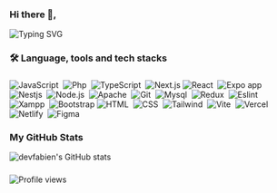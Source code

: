 ### Hi there 👋,
 ![Typing SVG](https://readme-typing-svg.herokuapp.com/?size=35&weight=800&width=900&color=1B7DF7&lines=MEET+Developer+Fabien+Ishimwe(devfabien);)
<h3>🛠 Language, tools and tech stacks</h3>

###

<div>

  
![JavaScript](https://img.shields.io/badge/-JavaScript-05122A?style=flat&logo=javascript)&nbsp;
![Php](https://img.shields.io/badge/-PHP-05122A?style=flat&logo=php)&nbsp;
![TypeScript](https://img.shields.io/badge/-TypeScript-05122A?style=flat&logo=typescript)&nbsp;
![Next.js](https://img.shields.io/badge/-Nextjs-05122A?style=flat&logo=next.js)
![React](https://img.shields.io/badge/-React-05122A?style=flat&logo=react)&nbsp;
![Expo app](https://img.shields.io/badge/-Expo_app-05122A?style=flat&logo=expo)&nbsp;
![Nestjs](https://img.shields.io/badge/-Nestjs-05122A?style=flat&logo=nestjs&logoColor=red)&nbsp;
![Node.js](https://img.shields.io/badge/-Node.js-05122A?style=flat&logo=node.js)&nbsp;
![Apache](https://img.shields.io/badge/-Apache-05122A?style=flat&logo=Apache&logoColor=A22160)&nbsp;
![Git](https://img.shields.io/badge/-Git-05122A?style=flat&logo=git)&nbsp;
![Mysql](https://img.shields.io/badge/-Mysql-05122A?style=flat&logo=mysql)&nbsp;
![Redux](https://img.shields.io/badge/-Redux-05122A?style=flat&logo=redux&logoColor=563D7C)&nbsp;
![Eslint](https://img.shields.io/badge/-Eslint-05122A?style=flat&logo=eslint&logoColor=563D7C)&nbsp;
![Xampp](https://img.shields.io/badge/-xampp-05122A?style=flat&logo=xampp)&nbsp;
![Bootstrap](https://img.shields.io/badge/-Bootstrap-05122A?style=flat&logo=bootstrap)
![HTML](https://img.shields.io/badge/-HTML-05122A?style=flat&logo=HTML5)&nbsp;
![CSS](https://img.shields.io/badge/-CSS-05122A?style=flat&logo=CSS3&logoColor=1572B6)&nbsp;
![Tailwind](https://img.shields.io/badge/-Tailwind-05122A?style=flat&logo=tailwindcss)&nbsp;
![Vite](https://img.shields.io/badge/-Vite-05122A?style=flat&logo=vite)&nbsp;
![Vercel](https://img.shields.io/badge/-Vercel-05122A?style=flat&logo=vercel)&nbsp;
![Netlify](https://img.shields.io/badge/-Netlify-05122A?style=flat&logo=netlify)&nbsp;
![Figma](https://img.shields.io/badge/-Figma-05122A?style=flat&logo=figma)&nbsp;

</div>



###
<h3>My GitHub Stats </h3>

![devfabien's GitHub stats](https://github-readme-stats.vercel.app/api?username=devfabien&include_all_commits=true&theme=algolia&show_icons=true&show=reviews,prs_merged,prs_merged_percentage&hide_border=true&&rank_icon=github)

###

![Profile views](https://visitcount.itsvg.in/api?id=devfabien&views&icon=0&color=0)



<!--
**devfabien/devfabien** is a ✨ _special_ ✨ repository because its `README.md` (this file) appears on your GitHub profile.

Here are some ideas to get you started:

- 🔭 I’m currently working on ...
- 🌱 I’m currently learning ...
- 👯 I’m looking to collaborate on ...
- 🤔 I’m looking for help with ...
- 💬 Ask me about ...
- 📫 How to reach me: ...
- 😄 Pronouns: ...
- ⚡ Fun fact: ...
-->
